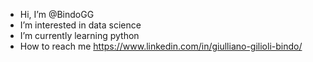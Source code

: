 - Hi, I’m @BindoGG
- I’m interested in data science
- I’m currently learning python
- How to reach me https://www.linkedin.com/in/giulliano-gilioli-bindo/

<!---
BindoGG/BindoGG is a ✨ special ✨ repository because its `README.md` (this file) appears on your GitHub profile.
You can click the Preview link to take a look at your changes.
--->
